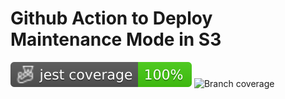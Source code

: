 # Github Action to Deploy Maintenance Mode in S3
![Jest coverage](./badges/coverage-jest%20coverage.svg)
![Branch coverage](https://github.com/WilsonZheng/gh-action-maintenance-mode/blob/storage/badges/badges/coverage-branches.svg)